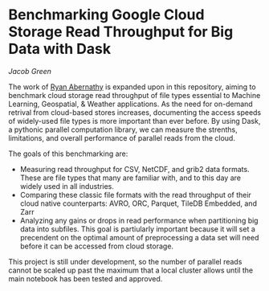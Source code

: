 # Benchmarking Google Cloud Storage Read Throughput for Big Data with Dask
*Jacob Green*  

The work of [Ryan Abernathy](https://github.com/earthcube2020/ec20_abernathey_etal) is expanded upon in this repository, aiming to benchmark cloud storage read throughput of file types essential to Machine Learning, Geospatial, & Weather applications. As the need for on-demand retrival from cloud-based stores increases, documenting the access speeds of widely-used file types is more important than ever before. By using Dask, a pythonic parallel computation library, we can measure the strenths, limitations, and overall performance of parallel reads from the cloud.  

The goals of this benchmarking are:
- Measuring read throughput for CSV, NetCDF, and grib2 data formats. These are file types that many are familiar with, and to this day are widely used in all industries.
- Comparing these classic file formats with the read throughput of their cloud native counterparts: AVRO, ORC, Parquet, TileDB Embedded, and Zarr
- Analyzing any gains or drops in read performance when partitioning big data into subfiles. This goal is partiularly important because it will 
set a precendent on the optimal amount of preprocessing a data set will need before it can be accessed from cloud storage.  

This project is still under development, so the number of parallel reads cannot be scaled up past the maximum that a local cluster allows until the main notebook has been tested and approved.
